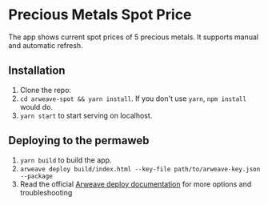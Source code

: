 # Precious Metals Spot Price

The app shows current spot prices of 5 precious metals. It supports manual and automatic refresh.

## Installation

1. Clone the repo:
1. `cd arweave-spot && yarn install`. If you don't use `yarn`, `npm install` would do.
1. `yarn start` to start serving on localhost.

## Deploying to the permaweb
1. `yarn build` to build the app.
1. `arweave deploy build/index.html --key-file path/to/arweave-key.json --package`
1. Read the official [Arweave deploy documentation](https://docs.arweave.org/developers/tools/arweave-deploy) for more options and troubleshooting
